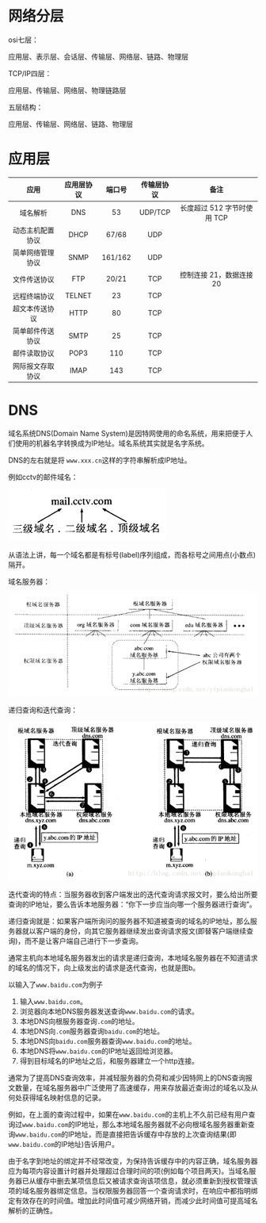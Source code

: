 # 网络分层

osi七层：

应用层、表示层、会话层、传输层、网络层、链路、物理层

TCP/IP四层：

应用层、传输层、网络层、物理链路层

五层结构：

应用层、传输层、网络层、链路、物理层

# 应用层

|       应用       | 应用层协议 | 端口号  | 传输层协议 |            备注             |
| :--------------: | :--------: | :-----: | :--------: | :-------------------------: |
|     域名解析     |    DNS     |   53    |  UDP/TCP   | 长度超过 512 字节时使用 TCP |
| 动态主机配置协议 |    DHCP    |  67/68  |    UDP     |                             |
| 简单网络管理协议 |    SNMP    | 161/162 |    UDP     |                             |
|   文件传送协议   |    FTP     |  20/21  |    TCP     |  控制连接 21，数据连接 20   |
|   远程终端协议   |   TELNET   |   23    |    TCP     |                             |
|  超文本传送协议  |    HTTP    |   80    |    TCP     |                             |
| 简单邮件传送协议 |    SMTP    |   25    |    TCP     |                             |
|   邮件读取协议   |    POP3    |   110   |    TCP     |                             |
| 网际报文存取协议 |    IMAP    |   143   |    TCP     |                             |

# DNS

域名系统DNS(Domain Name System)是因特网使用的命名系统，用来把便于人们使用的机器名字转换成为IP地址。域名系统其实就是名字系统。

DNS的左右就是将 `www.xxx.cn`这样的字符串解析成IP地址。

例如cctv的邮件域名：

![img](./photo/cctv域名.png)

从语法上讲，每一个域名都是有标号(label)序列组成，而各标号之间用点(小数点)隔开。

域名服务器：

![img](./photo/SouthEastaa.png)

递归查询和迭代查询：

![img](./photo/SouthEast.png)

迭代查询的特点：当服务器收到客户端发出的迭代查询请求报文时，要么给出所要查询的IP地址，要么告诉本地服务器：“你下一步应当向哪一个服务器进行查询”。

递归查询就是：如果客户端所询问的服务器不知道被查询的域名的IP地址，那么服务器就以客户端的身份，向其它服务器继续发出查询请求报文(即替客户端继续查询)，而不是让客户端自己进行下一步查询。

通常主机向本地域名服务器发出的请求是递归查询，本地域名服务器在不知道请求的域名的情况下，向上级发出的请求是迭代查询，也就是图b。

以输入了`www.baidu.com`为例子

1. 输入`www.baidu.com`。
2. 浏览器向本地DNS服务器发送查询`www.baidu.com`的请求。
3. 本地DNS向根服务器查询`.com`的地址。
4. 本地DNS向`.com`服务器查询`baidu.com`的地址。
5. 本地DNS向`baidu.com`服务器查询`www.baidu.com`的地址。
6. 本地DNS将`www.baidu.com`的IP地址返回给浏览器。
7. 得到目标域名的IP地址之后，和服务器建立一个http连接。

通常为了提高DNS查询效率，并减轻服务器的负荷和减少因特网上的DNS查询报文数量，在域名服务器中广泛使用了高速缓存，用来存放最近查询过的域名以及从何处获得域名映射信息的记录。

例如，在上面的查询过程中，如果在`www.baidu.com`的主机上不久前已经有用户查询过`www.baidu.com`的IP地址，那么本地域名服务器就不必向根域名服务器重新查询`www.baidu.com`的IP地址，而是直接把告诉缓存中存放的上次查询结果(即`www.baidu.com`的IP地址)告诉用户。

由于名字到地址的绑定并不经常改变，为保持告诉缓存中的内容正确，域名服务器应为每项内容设置计时器并处理超过合理时间的项(例如每个项目两天)。当域名服务器已从缓存中删去某项信息后又被请求查询该项信息，就必须重新到授权管理该项的域名服务器绑定信息。当权限服务器回答一个查询请求时，在响应中都指明绑定有效存在的时间值。增加此时间值可减少网络开销，而减少此时间值可提高域名解析的正确性。